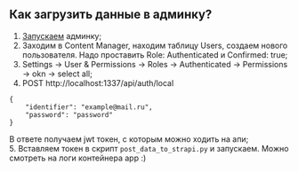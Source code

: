 ## Как загрузить данные в админку?  

1. [Запускаем](https://github.com/ekaterinburgdev/map-admin) админку;  
2. Заходим в Content Manager, находим таблицу Users, создаем нового пользователя. Надо проставить Role: Authenticated и Confirmed: true;  
3. Settings -> User & Permissions -> Roles -> Authenticated -> Permissions -> okn -> select all;  
4. POST http://localhost:1337/api/auth/local  
```Body
{
    "identifier": "example@mail.ru",
    "password": "password"
}
```
В ответе получаем jwt токен, с которым можно ходить на апи;  
5. Вставляем токен в скрипт `post_data_to_strapi.py` и запускаем. Можно смотреть на логи контейнера app :)  
